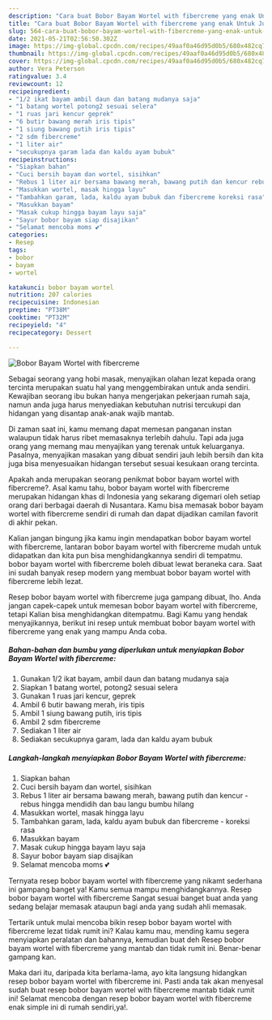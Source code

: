 ```yaml
---
description: "Cara buat Bobor Bayam Wortel with fibercreme yang enak Untuk Jualan"
title: "Cara buat Bobor Bayam Wortel with fibercreme yang enak Untuk Jualan"
slug: 564-cara-buat-bobor-bayam-wortel-with-fibercreme-yang-enak-untuk-jualan
date: 2021-05-21T02:56:50.302Z
image: https://img-global.cpcdn.com/recipes/49aaf0a46d95d0b5/680x482cq70/bobor-bayam-wortel-with-fibercreme-foto-resep-utama.jpg
thumbnail: https://img-global.cpcdn.com/recipes/49aaf0a46d95d0b5/680x482cq70/bobor-bayam-wortel-with-fibercreme-foto-resep-utama.jpg
cover: https://img-global.cpcdn.com/recipes/49aaf0a46d95d0b5/680x482cq70/bobor-bayam-wortel-with-fibercreme-foto-resep-utama.jpg
author: Vera Peterson
ratingvalue: 3.4
reviewcount: 12
recipeingredient:
- "1/2 ikat bayam ambil daun dan batang mudanya saja"
- "1 batang wortel potong2 sesuai selera"
- "1 ruas jari kencur geprek"
- "6 butir bawang merah iris tipis"
- "1 siung bawang putih iris tipis"
- "2 sdm fibercreme"
- "1 liter air"
- "secukupnya garam lada dan kaldu ayam bubuk"
recipeinstructions:
- "Siapkan bahan"
- "Cuci bersih bayam dan wortel, sisihkan"
- "Rebus 1 liter air bersama bawang merah, bawang putih dan kencur rebus hingga mendidih dan bau langu bumbu hilang"
- "Masukkan wortel, masak hingga layu"
- "Tambahkan garam, lada, kaldu ayam bubuk dan fibercreme koreksi rasa"
- "Masukkan bayam"
- "Masak cukup hingga bayam layu saja"
- "Sayur bobor bayam siap disajikan"
- "Selamat mencoba moms 💕"
categories:
- Resep
tags:
- bobor
- bayam
- wortel

katakunci: bobor bayam wortel 
nutrition: 207 calories
recipecuisine: Indonesian
preptime: "PT38M"
cooktime: "PT32M"
recipeyield: "4"
recipecategory: Dessert

---
```



![Bobor Bayam Wortel with fibercreme](https://img-global.cpcdn.com/recipes/49aaf0a46d95d0b5/680x482cq70/bobor-bayam-wortel-with-fibercreme-foto-resep-utama.jpg)

Sebagai seorang yang hobi masak, menyajikan olahan lezat kepada orang tercinta merupakan suatu hal yang menggembirakan untuk anda sendiri. Kewajiban seorang ibu bukan hanya mengerjakan pekerjaan rumah saja, namun anda juga harus menyediakan kebutuhan nutrisi tercukupi dan hidangan yang disantap anak-anak wajib mantab.

Di zaman  saat ini, kamu memang dapat memesan panganan instan walaupun tidak harus ribet memasaknya terlebih dahulu. Tapi ada juga orang yang memang mau menyajikan yang terenak untuk keluarganya. Pasalnya, menyajikan masakan yang dibuat sendiri jauh lebih bersih dan kita juga bisa menyesuaikan hidangan tersebut sesuai kesukaan orang tercinta. 



Apakah anda merupakan seorang penikmat bobor bayam wortel with fibercreme?. Asal kamu tahu, bobor bayam wortel with fibercreme merupakan hidangan khas di Indonesia yang sekarang digemari oleh setiap orang dari berbagai daerah di Nusantara. Kamu bisa memasak bobor bayam wortel with fibercreme sendiri di rumah dan dapat dijadikan camilan favorit di akhir pekan.

Kalian jangan bingung jika kamu ingin mendapatkan bobor bayam wortel with fibercreme, lantaran bobor bayam wortel with fibercreme mudah untuk didapatkan dan kita pun bisa menghidangkannya sendiri di tempatmu. bobor bayam wortel with fibercreme boleh dibuat lewat beraneka cara. Saat ini sudah banyak resep modern yang membuat bobor bayam wortel with fibercreme lebih lezat.

Resep bobor bayam wortel with fibercreme juga gampang dibuat, lho. Anda jangan capek-capek untuk memesan bobor bayam wortel with fibercreme, tetapi Kalian bisa menghidangkan ditempatmu. Bagi Kamu yang hendak menyajikannya, berikut ini resep untuk membuat bobor bayam wortel with fibercreme yang enak yang mampu Anda coba.

<!--inarticleads1-->

##### Bahan-bahan dan bumbu yang diperlukan untuk menyiapkan Bobor Bayam Wortel with fibercreme:

1. Gunakan 1/2 ikat bayam, ambil daun dan batang mudanya saja
1. Siapkan 1 batang wortel, potong2 sesuai selera
1. Gunakan 1 ruas jari kencur, geprek
1. Ambil 6 butir bawang merah, iris tipis
1. Ambil 1 siung bawang putih, iris tipis
1. Ambil 2 sdm fibercreme
1. Sediakan 1 liter air
1. Sediakan secukupnya garam, lada dan kaldu ayam bubuk




<!--inarticleads2-->

##### Langkah-langkah menyiapkan Bobor Bayam Wortel with fibercreme:

1. Siapkan bahan
1. Cuci bersih bayam dan wortel, sisihkan
1. Rebus 1 liter air bersama bawang merah, bawang putih dan kencur - rebus hingga mendidih dan bau langu bumbu hilang
1. Masukkan wortel, masak hingga layu
1. Tambahkan garam, lada, kaldu ayam bubuk dan fibercreme - koreksi rasa
1. Masukkan bayam
1. Masak cukup hingga bayam layu saja
1. Sayur bobor bayam siap disajikan
1. Selamat mencoba moms 💕




Ternyata resep bobor bayam wortel with fibercreme yang nikamt sederhana ini gampang banget ya! Kamu semua mampu menghidangkannya. Resep bobor bayam wortel with fibercreme Sangat sesuai banget buat anda yang sedang belajar memasak ataupun bagi anda yang sudah ahli memasak.

Tertarik untuk mulai mencoba bikin resep bobor bayam wortel with fibercreme lezat tidak rumit ini? Kalau kamu mau, mending kamu segera menyiapkan peralatan dan bahannya, kemudian buat deh Resep bobor bayam wortel with fibercreme yang mantab dan tidak rumit ini. Benar-benar gampang kan. 

Maka dari itu, daripada kita berlama-lama, ayo kita langsung hidangkan resep bobor bayam wortel with fibercreme ini. Pasti anda tak akan menyesal sudah buat resep bobor bayam wortel with fibercreme mantab tidak rumit ini! Selamat mencoba dengan resep bobor bayam wortel with fibercreme enak simple ini di rumah sendiri,ya!.

